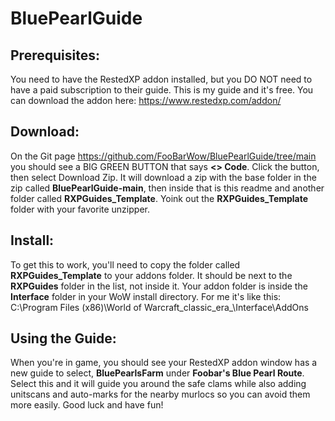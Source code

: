 # BluePearlGuide

## Prerequisites:
You need to have the RestedXP addon installed, but you DO NOT need to have a paid subscription to their guide. This is my guide and it's free.
You can download the addon here: https://www.restedxp.com/addon/

## Download:
On the Git page  https://github.com/FooBarWow/BluePearlGuide/tree/main  you should see a BIG GREEN BUTTON that says **<> Code**. Click the button, then select Download Zip.
It will download a zip with the base folder in the zip called **BluePearlGuide-main**, then inside that is this readme and another folder called **RXPGuides_Template**. 
Yoink out the **RXPGuides_Template** folder with your favorite unzipper.

## Install:
To get this to work, you'll need to copy the folder called **RXPGuides_Template** to your addons folder. It should be next to the **RXPGuides** folder in the list, not inside it.
Your addon folder is inside the **Interface** folder in your WoW install directory. For me it's like this: C:\Program Files (x86)\World of Warcraft\_classic_era_\Interface\AddOns

## Using the Guide:
When you're in game, you should see your RestedXP addon window has a new guide to select, **BluePearlsFarm** under **Foobar's Blue Pearl Route**. Select this and it will guide you around the safe clams while also adding unitscans and auto-marks for the nearby murlocs so you can avoid them more easily. Good luck and have fun!
